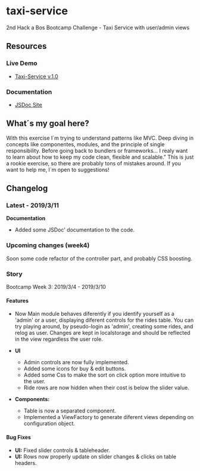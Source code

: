 # taxi-service

2nd Hack a Bos Bootcamp Challenge - Taxi Service with user/admin views

## Resources

### Live Demo

- [Taxi-Service v.1.0](https://feraiwa.github.io/taxi-service/)

### Documentation

- [JSDoc Site](https://feraiwa.github.io/taxi-service/docs)

## What´s my goal here?

With this exercise I´m trying to understand patterns like MVC. Deep diving in concepts like componentes, modules, and the principle of single responsibility. Before going back to bundlers or frameworks... I realy want to learn about how to keep my code clean, flexible and scalable."
This is just a rookie exercise, so there are probably tons of mistakes around.
If you want to help me, I´m open to suggestions!


## Changelog

### Latest - 2019/3/11

**Documentation**

- Added some JSDoc' documentation to the code.

### Upcoming changes (week4)

Soon some code refactor of the controller part, and probably CSS boosting.

### Story 
Bootcamp Week 3: 2019/3/4 - 2019/3/10

#### Features

- Now Main module behaves diferently if you identify yourself as a 'admin' or a user,
  displaying diferent controls for the rides table.
  You can try playing around, by pseudo-login as 'admin', creating some rides, and relog as
  user. Changes are kept in localstorage and should be reflected in the view regardless the user role.

- **UI**

  - Admin controls are now fully implemented.
  - Added some icons for buy & edit buttons.
  - Added some Css to make the sort on click option more intuitive to the user.
  - Ride rows are now hidden when their cost is below the slider value.

- **Components:**
  - Table is now a separated component.
  - Implemented a ViewFactory to generate diferent views depending on configuration object.

#### Bug Fixes

- **UI:** Fixed slider controls & tableheader.
- **UI:** Rows now properly update on slider changes & clicks on table headers.
